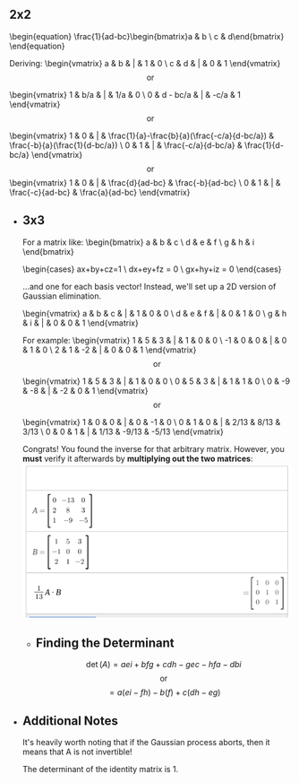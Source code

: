 ## 2x2
\begin{equation}
\frac{1}{ad-bc}\begin{bmatrix}a & b \\ c & d\end{bmatrix}
\end{equation}

Deriving:
\begin{vmatrix}
a & b & | & 1 & 0 \\
c & d & | & 0 & 1
\end{vmatrix}
$$\text{or}$$

\begin{vmatrix}
1 & b/a & | & 1/a & 0 \\
0 & d - bc/a & | & -c/a & 1
\end{vmatrix}
$$\text{or}$$

\begin{vmatrix}
1 & 0 & | & \frac{1}{a}-\frac{b}{a}(\frac{-c/a}{d-bc/a}) & \frac{-b}{a}(\frac{1}{d-bc/a}) \\
0 & 1 & | & \frac{-c/a}{d-bc/a} & \frac{1}{d-bc/a}
\end{vmatrix}$$
\text{or}$$
\begin{vmatrix}
1 & 0 & | & \frac{d}{ad-bc} & \frac{-b}{ad-bc} \\
0 & 1 & | & \frac{-c}{ad-bc} & \frac{a}{ad-bc}
\end{vmatrix}
- ## 3x3
  For a matrix like:
  \begin{bmatrix}
  a & b & c \\
  d & e & f \\
  g & h & i
  \end{bmatrix}
  
  \begin{cases}
  ax+by+cz=1 \\
  dx+ey+fz = 0 \\
  gx+hy+iz = 0
  \end{cases}
  
  ...and one for each basis vector! Instead, we'll set up a 2D version of Gaussian elimination.
  
  \begin{vmatrix}
  a & b & c & | & 1 & 0 & 0 \\
  d & e & f & | & 0 & 1 & 0 \\
  g & h & i & | & 0 & 0 & 1
  \end{vmatrix}
  
  For example:
  \begin{vmatrix}
  1 & 5 & 3 & | & 1 & 0 & 0 \\
  -1 & 0 & 0 & | & 0 & 1 & 0 \\
  2 & 1 & -2 & | & 0 & 0 & 1
  \end{vmatrix}
  $$\text{or}$$
  
  \begin{vmatrix}
  1 & 5 & 3 & | & 1 & 0 & 0 \\
  0 & 5 & 3 & | & 1 & 1 & 0 \\
  0 & -9 & -8 & | & -2 & 0 & 1
  \end{vmatrix}$$
  \text{or}$$
  
  \begin{vmatrix}
  1 & 0 & 0 & | & 0 & -1 & 0 \\
  0 & 1 & 0 & | & 2/13 & 8/13 & 3/13 \\
  0 & 0 & 1 & | & 1/13 & -9/13 & -5/13
  \end{vmatrix}
  
  Congrats! You found the inverse for that arbitrary matrix. However, you **must** verify it afterwards by **multiplying out the two matrices**:
  ![image.png](../assets/image_1726515842848_0.png)
	- ## Finding the Determinant
	  $$\det\left(A\right)=aei+bfg+cdh-gec-hfa-dbi$$
	  $$\text{or}$$
	  $$=a\left(ei-fh\right)-b\left(f\right)+c\left(dh-eg\right)$$
- ## Additional Notes
  It's heavily worth noting that if the Gaussian process aborts, then it means that A is not invertible!
  
  The determinant of the identity matrix is $1$.